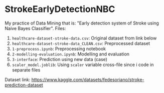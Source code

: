 # StrokeEarlyDetectionNBC

My practice of Data Mining that is: "Early detection system of Stroke using Naive Bayes Classifier".
Files:
1. `healthcare-dataset-stroke-data.csv`: Original dataset from link below
2. `healthcare-dataset-stroke-data_CLEAN.csv`: Preprocessed dataset
3. `1-preprocess.ipynb`: Preprocessing notebook
4. `2-modelling-evaluation.ipynb`: Modelling and evaluation
5. `3-interface`: Prediction using new data (case)
6. `scaler_model.joblib`: Using `scaler` variable cross-file since i code in separate files

Dataset link: https://www.kaggle.com/datasets/fedesoriano/stroke-prediction-dataset
